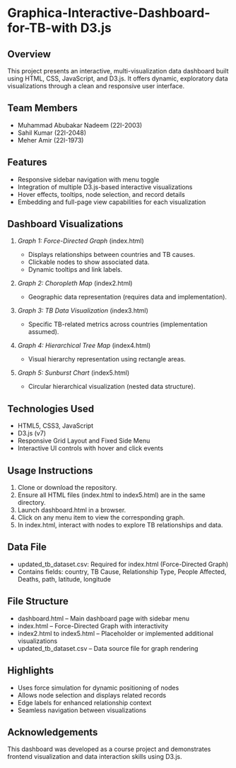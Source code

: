# Graphica-Interactive-Dashboard-for-TB-with D3.js

## Overview

This project presents an interactive, multi-visualization data dashboard built using HTML, CSS, JavaScript, and D3.js. It offers dynamic, exploratory data visualizations through a clean and responsive user interface.

## Team Members

* Muhammad Abubakar Nadeem (22I-2003)
* Sahil Kumar (22I-2048)
* Meher Amir (22I-1973)

## Features

* Responsive sidebar navigation with menu toggle
* Integration of multiple D3.js-based interactive visualizations
* Hover effects, tooltips, node selection, and record details
* Embedding and full-page view capabilities for each visualization

## Dashboard Visualizations

1. *Graph 1: Force-Directed Graph* (index.html)

   * Displays relationships between countries and TB causes.
   * Clickable nodes to show associated data.
   * Dynamic tooltips and link labels.

2. *Graph 2: Choropleth Map* (index2.html)

   * Geographic data representation (requires data and implementation).

3. *Graph 3: TB Data Visualization* (index3.html)

   * Specific TB-related metrics across countries (implementation assumed).

4. *Graph 4: Hierarchical Tree Map* (index4.html)

   * Visual hierarchy representation using rectangle areas.

5. *Graph 5: Sunburst Chart* (index5.html)

   * Circular hierarchical visualization (nested data structure).

## Technologies Used

* HTML5, CSS3, JavaScript
* D3.js (v7)
* Responsive Grid Layout and Fixed Side Menu
* Interactive UI controls with hover and click events

## Usage Instructions

1. Clone or download the repository.
2. Ensure all HTML files (index.html to index5.html) are in the same directory.
3. Launch dashboard.html in a browser.
4. Click on any menu item to view the corresponding graph.
5. In index.html, interact with nodes to explore TB relationships and data.

## Data File

* updated_tb_dataset.csv: Required for index.html (Force-Directed Graph)
* Contains fields: country, TB Cause, Relationship Type, People Affected, Deaths, path, latitude, longitude

## File Structure

* dashboard.html – Main dashboard page with sidebar menu
* index.html – Force-Directed Graph with interactivity
* index2.html to index5.html – Placeholder or implemented additional visualizations
* updated_tb_dataset.csv – Data source file for graph rendering

## Highlights

* Uses force simulation for dynamic positioning of nodes
* Allows node selection and displays related records
* Edge labels for enhanced relationship context
* Seamless navigation between visualizations

## Acknowledgements

This dashboard was developed as a course project and demonstrates frontend visualization and data interaction skills using D3.js.
